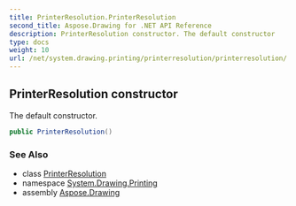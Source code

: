 ```yaml
---
title: PrinterResolution.PrinterResolution
second_title: Aspose.Drawing for .NET API Reference
description: PrinterResolution constructor. The default constructor
type: docs
weight: 10
url: /net/system.drawing.printing/printerresolution/printerresolution/
---
```

## PrinterResolution constructor

The default constructor.

```csharp
public PrinterResolution()
```

### See Also

* class [PrinterResolution](../)
* namespace [System.Drawing.Printing](../../printerresolution/)
* assembly [Aspose.Drawing](../../../)


